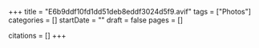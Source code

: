 +++
title = "E6b9ddf10fd1dd51deb8eddf3024d5f9.avif"
tags = ["Photos"]
categories = []
startDate = ""
draft = false
pages = []

citations = []
+++
